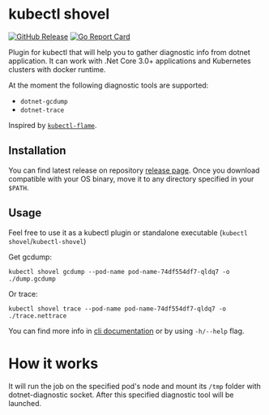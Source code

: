 # kubectl shovel

[![GitHub Release](https://img.shields.io/github/release/dodopizza/kuectl-shovel.svg?style=flat)](https://github.com/dodopizza/kubectl-shovel/releases)
[![Go Report Card](https://goreportcard.com/badge/github.com/dodopizza/kubectl-shovel)](https://goreportcard.com/report/github.com/dodopizza/kubectl-shovel)

Plugin for kubectl that will help you to gather diagnostic info from dotnet application.
It can work with .Net Core 3.0+ applications and Kubernetes clusters with docker runtime.

At the moment the following diagnostic tools are supported:

* `dotnet-gcdump`
* `dotnet-trace`

Inspired by [`kubectl-flame`](https://github.com/VerizonMedia/kubectl-flame).

## Installation

You can find latest release on repository [release page](https://github.com/dodopizza/kubectl-shovel/releases).
Once you download compatible with your OS binary, move it to any directory specified in your `$PATH`.

## Usage

Feel free to use it as a kubectl plugin or standalone executable (`kubectl shovel`/`kubectl-shovel`)

Get gcdump:

```shell
kubectl shovel gcdump --pod-name pod-name-74df554df7-qldq7 -o ./dump.gcdump
```

Or trace:

```shell
kubectl shovel trace --pod-name pod-name-74df554df7-qldq7 -o ./trace.nettrace
```

You can find more info in [cli documentation](./cli/docs/kubectl-shovel.md) or by using `-h/--help` flag.

# How it works

It will run the job on the specified pod's node and mount its `/tmp` folder with dotnet-diagnostic socket. After this specified diagnostic tool will be launched.
